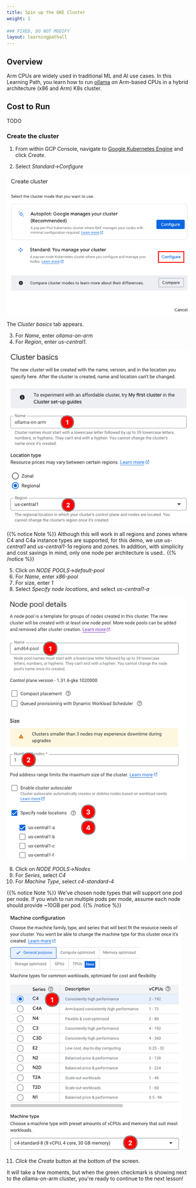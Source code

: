 ```yaml
---
title: Spin up the GKE Cluster
weight: 1

### FIXED, DO NOT MODIFY
layout: learningpathall
---
```


## Overview

Arm CPUs are widely used in traditional ML and AI use cases. In this Learning Path, you learn how to run [ollama](https://ollama.com/) on Arm-based CPUs in a hybrid architecture (x86 and Arm) K8s cluster.

## Cost to Run

TODO
 
### Create the cluster

1. From within GCP Console, navigate to [Google Kubernetes Engine](https://console.cloud.google.com/kubernetes/list/overview) and click *Create*.

2. Select *Standard*->*Configure*

![Select and Configure Cluster Type](images/select_standard.png)

The *Cluster basics* tab appears.

3. For *Name*, enter *ollama-on-arm*
4. For *Region*, enter *us-central1*.

![Select and Configure Cluster Type](images/cluster_basics.png)

{{% notice Note %}}
Although this will work in all regions and zones where C4 and C4a instance types are supported, for this demo, we use *us-central1* and *us-central1-1a* regions and zones.  In addition, with simplicity and cost savings in mind, only one node per architecture is used.. 
{{% /notice %}}

5. Click on *NODE POOLS*->*default-pool*
6. For *Name*, enter *x86-pool*
7. For size, enter *1*
8. Select *Specify node locations*, and select *us-central1-a*

![Configure x86 Node pool](images/x86-node-pool.png)


8. Click on *NODE POOLS*->*Nodes*
9. For *Series*, select *C4*
10. For *Machine Type*, select *c4-standard-4*

{{% notice Note %}}
We've chosen node types that will support one pod per node.  If you wish to run multiple pods per mode, assume each node should provide ~10GB per pod. 
{{% /notice %}}

![Configure x86 node type](images/configure-x86-note-type.png)

11. *Click* the *Create* button at the bottom of the screen.

It will take a few moments, but when the green checkmark is showing next to the ollama-on-arm cluster, you're ready to continue to the next lesson!


